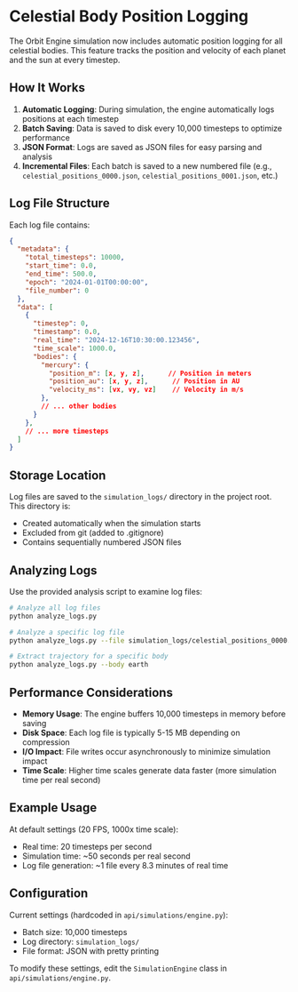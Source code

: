 # Celestial Body Position Logging

The Orbit Engine simulation now includes automatic position logging for all celestial bodies. This feature tracks the position and velocity of each planet and the sun at every timestep.

## How It Works

1. **Automatic Logging**: During simulation, the engine automatically logs positions at each timestep
2. **Batch Saving**: Data is saved to disk every 10,000 timesteps to optimize performance
3. **JSON Format**: Logs are saved as JSON files for easy parsing and analysis
4. **Incremental Files**: Each batch is saved to a new numbered file (e.g., `celestial_positions_0000.json`, `celestial_positions_0001.json`, etc.)

## Log File Structure

Each log file contains:

```json
{
  "metadata": {
    "total_timesteps": 10000,
    "start_time": 0.0,
    "end_time": 500.0,
    "epoch": "2024-01-01T00:00:00",
    "file_number": 0
  },
  "data": [
    {
      "timestep": 0,
      "timestamp": 0.0,
      "real_time": "2024-12-16T10:30:00.123456",
      "time_scale": 1000.0,
      "bodies": {
        "mercury": {
          "position_m": [x, y, z],      // Position in meters
          "position_au": [x, y, z],      // Position in AU
          "velocity_ms": [vx, vy, vz]    // Velocity in m/s
        },
        // ... other bodies
      }
    },
    // ... more timesteps
  ]
}
```

## Storage Location

Log files are saved to the `simulation_logs/` directory in the project root. This directory is:
- Created automatically when the simulation starts
- Excluded from git (added to .gitignore)
- Contains sequentially numbered JSON files

## Analyzing Logs

Use the provided analysis script to examine log files:

```bash
# Analyze all log files
python analyze_logs.py

# Analyze a specific log file
python analyze_logs.py --file simulation_logs/celestial_positions_0000.json

# Extract trajectory for a specific body
python analyze_logs.py --body earth
```

## Performance Considerations

- **Memory Usage**: The engine buffers 10,000 timesteps in memory before saving
- **Disk Space**: Each log file is typically 5-15 MB depending on compression
- **I/O Impact**: File writes occur asynchronously to minimize simulation impact
- **Time Scale**: Higher time scales generate data faster (more simulation time per real second)

## Example Usage

At default settings (20 FPS, 1000x time scale):
- Real time: 20 timesteps per second
- Simulation time: ~50 seconds per real second
- Log file generation: ~1 file every 8.3 minutes of real time

## Configuration

Current settings (hardcoded in `api/simulations/engine.py`):
- Batch size: 10,000 timesteps
- Log directory: `simulation_logs/`
- File format: JSON with pretty printing

To modify these settings, edit the `SimulationEngine` class in `api/simulations/engine.py`.
